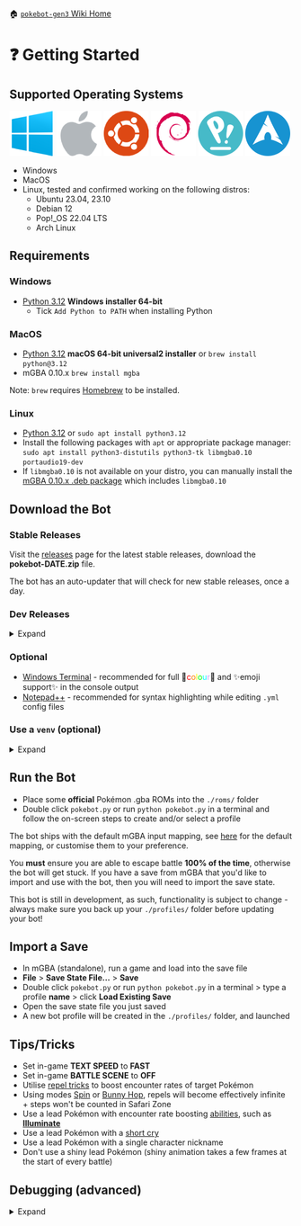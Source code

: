 🏠 [`pokebot-gen3` Wiki Home](../Readme.md)

# ❓ Getting Started

## Supported Operating Systems

<img src="../images/os_windows.png" alt="Windows" style="max-width: 80px"> <img src="../images/os_apple.png" alt="MacOS" style="max-width: 80px"> <img src="../images/os_ubuntu.png" alt="Ubuntu" style="max-width: 80px"> <img src="../images/os_debian.png" alt="Debian" style="max-width: 80px"> <img src="../images/os_pop.png" alt="PopOS" style="max-width: 80px"> <img src="../images/os_arch.png" alt="Arch Linux" style="max-width: 80px">

- Windows
- MacOS
- Linux, tested and confirmed working on the following distros:
  - Ubuntu 23.04, 23.10
  - Debian 12
  - Pop!_OS 22.04 LTS
  - Arch Linux

## Requirements
### Windows
- [Python 3.12](https://www.python.org/downloads/windows/) **Windows installer 64-bit**
  - Tick `Add Python to PATH` when installing Python

### MacOS
- [Python 3.12](https://www.python.org/downloads/macos/) **macOS 64-bit universal2 installer** or `brew install python@3.12`
- mGBA 0.10.x `brew install mgba`

Note: `brew` requires [Homebrew](https://brew.sh/) to be installed.

### Linux
- [Python 3.12](https://www.python.org/downloads/source/) or `sudo apt install python3.12`
- Install the following packages with `apt` or appropriate package manager: `sudo apt install python3-distutils python3-tk libmgba0.10 portaudio19-dev`
- If `libmgba0.10` is not available on your distro, you can manually install the [mGBA 0.10.x .deb package](https://mgba.io/downloads.html) which includes `libmgba0.10`

## Download the Bot
### Stable Releases

Visit the [releases](https://github.com/40Cakes/pokebot-gen3/releases) page for the latest stable releases, download the **pokebot-DATE.zip** file.

The bot has an auto-updater that will check for new stable releases, once a day.

### Dev Releases
<details>
<summary>Expand</summary>

To download the latest dev releases, go to the top of the repo page > click the green **Code** button > **Download ZIP**.

Alternatively, if you'd like to be able to easily pull the latest dev releases, use git:
- Install [GitHub Desktop](https://desktop.github.com/) (you don't need an account)
- Click **Clone a repository from the Internet...**
- Use repository URL `https://github.com/40Cakes/pokebot-gen3.git` and choose a save location on your PC
- Click **Clone**
- Any time there's a new update, you can pull the latest changes by clicking **Fetch origin**, then **Pull origin**

</details>

### Optional
- [Windows Terminal](https://github.com/microsoft/terminal/releases) - recommended for full 🌈<span style="color:#FF0000">c</span><span style="color:#FF7F00">o</span><span style="color:#FFFF00">l</span><span style="color:#00FF00">o</span><span style="color:#00FFFF">u</span><span style="color:#CF9FFF">r</span>🌈 and  ✨emoji support✨ in the console output
- [Notepad++](https://notepad-plus-plus.org/) - recommended for syntax highlighting while editing `.yml` config files

### Use a `venv` (optional)
<details>
<summary>Expand</summary>
If you're using Python for any other projects, it is **highly recommended** to use a virtual environment (`venv`) to isolate these packages from your base environment.

Once Python is installed, set up a `venv`, open a shell in the bot directory and enter the following command:

`python -m venv .`

A `venv` may be “activated” using a script in its binary directory (`bin` on POSIX; `Scripts` on Windows). This will prepend that directory to your PATH, so that running python will invoke the environment’s Python interpreter and you can run installed scripts without having to use their full path. The invocation of the activation script is platform-specific (`<venv>` must be replaced by the path to the directory containing the virtual environment):

| Platform | Shell                                         | Command to activate virtual environment                                                                                                       |
|----------|-----------------------------------------------|-----------------------------------------------------------------------------------------------------------------------------------------------|
| POSIX    | bash/zsh<br/>fish<br/>csh/tcsh<br/>PowerShell | `$ source <venv>/bin/activate`<br/>`$ source <venv>/bin/activate.fish`<br/>`$ source <venv>/bin/activate.csh`<br/>`$ <venv>/bin/Activate.ps1` |
| Windows  | cmd.exe<br/>PowerShell                        | `C:\> <venv>\Scripts\activate.bat`<br/>`PS C:\> <venv>\Scripts\Activate.ps1`                                                                  |

Once activated, run the bot (your shell should show `(venv)` if activated correctly):

`(venv)$ python ./pokebot.py` (POSIX)

`(venv) PS C:\> python ./pokebot.py` (Windows)

</details>

## Run the Bot
- Place some **official** Pokémon .gba ROMs into the `./roms/` folder
- Double click `pokebot.py` or run `python pokebot.py` in a terminal and follow the on-screen steps to create and/or select a profile

The bot ships with the default mGBA input mapping, see [here](../../profiles/keys.yml) for the default mapping, or customise them to your preference.

You **must** ensure you are able to escape battle **100% of the time**, otherwise the bot will get stuck.
If you have a save from mGBA that you'd like to import and use with the bot, then you will need to import the save state.

This bot is still in development, as such, functionality is subject to change - always make sure you back up your `./profiles/` folder before updating your bot! 

## Import a Save
- In mGBA (standalone), run a game and load into the save file
- **File** > **Save State File...** > **Save**
- Double click `pokebot.py` or run `python pokebot.py` in a terminal > type a profile **name** > click **Load Existing Save**
- Open the save state file you just saved
- A new bot profile will be created in the `./profiles/` folder, and launched

## Tips/Tricks
- Set in-game **TEXT SPEED** to **FAST**
- Set in-game **BATTLE SCENE** to **OFF**
- Utilise [repel tricks](https://bulbapedia.bulbagarden.net/wiki/Appendix:Repel_trick) to boost encounter rates of target Pokémon
- Using modes [Spin](Mode%20-%20Spin.md) or [Bunny Hop](Mode%20-%20Acro%20Bike%20Bunny%20Hop.md), repels will become effectively infinite + steps won't be counted in Safari Zone
- Use a lead Pokémon with encounter rate boosting [abilities](https://bulbapedia.bulbagarden.net/wiki/Category:Abilities_that_affect_appearance_of_wild_Pok%C3%A9mon), such as **[Illuminate](https://bulbapedia.bulbagarden.net/wiki/Illuminate_(Ability))**
- Use a lead Pokémon with a [short cry](https://docs.google.com/spreadsheets/d/1rmtNdlIXiif1Sz20i-9mfhFdoqb1VnAOIntlr3tnPeU)
- Use a lead Pokémon with a single character nickname
- Don't use a shiny lead Pokémon (shiny animation takes a few frames at the start of every battle)

## Debugging (advanced)
<details>
<summary>Expand</summary>

The bot supports auto-starting a profile and can also be launched into a "debug" mode which will open an extra pane next to the emulator to aid bot development.

The debug tabs includes information such as currently running game tasks and callbacks, emulator inputs, as well as information about recent battles, player status, current map, daycare and event flags.

```
positional arguments:
  profile               Profile to initialize. Otherwise, the profile selection menu will appear.

options:
  -h, --help            show this help message and exit
  -m {MODE_NAME}, --bot-mode {MODE_NAME}
                        Initial bot mode (default: Manual)
  -s {0,1,2,3,4,8,16,32}, --emulation-speed {0,1,2,3,4,8,16,32}
                        Initial emulation speed (0 for unthrottled; default: 1)
  -nv, --no-video       Turn off video output by default
  -na, --no-audio       Turn off audio output by default
  -t, --always-on-top   Keep the bot window always on top of other windows
  -d, --debug           Enable extra debug options and a debug menu
```

Use environment variable `POKEBOT_UNTHEMED=1` with debug mode as `ttkthemes` causes major lag with complex UIs.

</details>